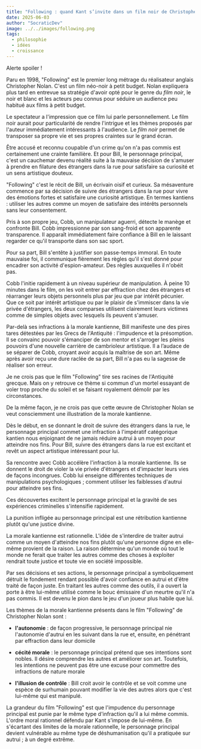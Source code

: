 ```yaml
---
title: "Following : quand Kant s’invite dans un film noir de Christopher Nolan"
date: 2025-06-03
author: "SocraticDev"
image: ../../images/following.png
tags:
  - philosophie
  - idées
  - croissance
---
```


Alerte spoiler !

Paru en 1998, "Following" est le premier long métrage du réalisateur anglais
Christopher Nolan. C'est un film néo-noir à petit budget. Nolan
expliquera plus tard en entrevue sa stratégie d'avoir opté pour le genre du _film noir_, le
noir et blanc et les acteurs peu connus pour séduire un audience peu habitué
aux films à petit budget.

Le spectateur a l'impression que ce film lui parle personnellement. Le film
noir aurait pour particularité de rendre l'intrigue et les thèmes proposés par l'auteur
immédiatement intéressants à l'audience. Le _film noir_ permet de transposer sa
propre vie et ses propres craintes sur le grand écran.

Être accusé et reconnu coupable d'un crime qu'on n'a pas commis est
certainement une crainte familière. Et pour Bill, le personnage principal,
c'est un cauchemar devenu réalité suite à la mauvaise décision de s'amuser à
prendre en filature des étrangers dans la rue pour satisfaire sa curiosité et
un sens artistique douteux.

"Following" c'est le récit de Bill, un écrivain oisif et curieux. Sa
mésaventure commence par sa décision de suivre des étrangers dans la rue pour
vivre des émotions fortes et satisfaire une curiosité artistique. En termes
kantiens : utiliser les autres comme un moyen de satisfaire des intérêts
personnels sans leur consentement.

Pris à son propre jeu, Cobb, un manipulateur aguerri, détecte le manège et
confronte Bill. Cobb impressionne par son sang-froid et son apparente
transparence. Il apparaît immédiatement faire confiance à Bill en le laissant
regarder ce qu'il transporte dans son sac sport.

Pour sa part, Bill s'entête à justifier son passe-temps immoral. En toute
mauvaise foi, il communique fièrement les règles qu'il s'est donné pour
encadrer son activité d'espion-amateur. Des règles auxquelles il n'obéit pas.

Cobb l'initie rapidement à un niveau supérieur de manipulation. À peine 10
minutes dans le film, on les voit entrer par effraction chez des étrangers et
réarranger leurs objets personnels plus par jeu que par intérêt pécunier. Que
ce soit par intérêt artistique ou par le plaisir de s'immiscer dans la vie
privée d'étrangers, les deux comparses utilisent clairement leurs victimes
comme de simples objets avec lesquels ils peuvent s'amuser.

Par-delà ses infractions à la morale kantienne, Bill manifeste une des pires tares détestées par les Grecs de l'Antiquité : l'impudence et la présomption. Il se convainc pouvoir s'émanciper de son mentor et s'arroger les pleins pouvoirs d'une nouvelle carrière de cambrioleur artistique. Il a l’audace de se séparer de Cobb, croyant avoir acquis la maîtrise de son art. Même après avoir reçu une dure raclée de sa part, Bill n'a pas eu la sagesse de réaliser son erreur.

Je ne crois pas que le film "Following" tire ses racines de l'Antiquité
grecque. Mais on y retrouve ce thème si commun d'un mortel essayant de voler
trop proche du soleil et se faisant royalement démolir par les circonstances.

De la même façon, je ne crois pas que cette œuvre de Christopher Nolan se veut consciemment une illustration de la morale kantienne.

Dès le début, en se donnant le droit de suivre des étrangers dans la rue, le personnage principal commet une infraction à l'impératif catégorique kantien nous enjoignant de ne jamais réduire autrui à un moyen pour atteindre nos fins. Pour Bill, suivre des étrangers dans la rue est excitant et revêt un aspect artistique intéressant pour lui.

Sa rencontre avec Cobb accélère l'infraction à la morale kantienne. Ils se donnent le droit de violer la vie privée d'étrangers et d'impacter leurs vies de façons incongrues. Cobb lui enseigne différentes techniques de manipulations psychologiques ; comment utiliser les faiblesses d'autrui pour atteindre ses fins.

Ces découvertes excitent le personnage principal et la gravité de ses expériences criminelles s'intensifie rapidement.

La punition infligée au personnage principal est une rétribution kantienne plutôt qu'une justice divine.

La morale kantienne est rationnelle. L'idée de s'interdire de traiter autrui
comme un moyen d'atteindre nos fins plutôt qu'une personne digne en elle-même
provient de la raison. La raison détermine qu'un monde où tout le monde ne
ferait que traiter les autres comme des choses à exploiter rendrait toute
justice et toute vie en société impossible.

Par ses décisions et ses actions, le personnage principal a symboliquement
détruit le fondement rendant possible d'avoir confiance en autrui et d'être
traité de façon juste. En traitant les autres comme des outils, il a ouvert la
porte à être lui-même utilisé comme le bouc émissaire d'un meurtre qu'il n'a
pas commis. Il est devenu le pion dans le jeu d'un joueur plus habile que lui.

Les thèmes de la morale kantienne présents dans le film "Following" de Christopher Nolan sont :

- __l'autonomie__ : de façon progressive, le personnage principal nie l'autonomie
  d'autrui en les suivant dans la rue et, ensuite, en pénétrant par effraction
  dans leur domicile

- __cécité morale__ : le personnage principal prétend que ses intentions sont nobles. Il désire comprendre les autres et améliorer son art. Toutefois, les intentions ne peuvent pas être une excuse pour commettre des infractions de nature morale

- __l'illusion de contrôle__ : Bill croit avoir le contrôle et se voit comme une
  espèce de surhumain pouvant modifier la vie des autres alors que c'est
  lui-même qui est manipulé.

La grandeur du film "Following" est que l'impudence du personnage principal est
punie par le même type d'infraction qu'il a lui même commis. L'ordre moral
rationnel défendu par Kant s'impose de lui-même. En s'écartant des limites de
la morale rationnelle, le personnage principal devient vulnérable au même type
de déshumanisation qu'il a pratiquée sur autrui ; à un degré extrême.
